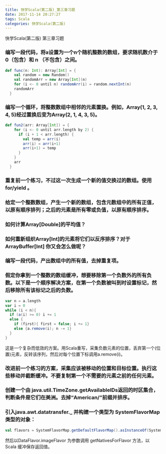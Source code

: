 ```yaml
---
title: 快学Scala(第二版)_第三章习题
date: 2017-11-14 20:27:27
tags: Scala
categories: 快学Scala(第二版)
---
```


快学Scala(第二版) 第三章习题
<!-- more -->

### 编写一段代码，将a设置为一个n个随机整数的数组，要求随机数介于0（包含）和 n （不包含）之间。
```scala
def func(n: Int): Array[Int] = {
    val random = new Random()
    val randomArr = new Array[Int](n)
    for (i <- 0 until n) randomArr(i) = random.nextInt(n)
    randomArr
  }
```

### 编写一个循环，将整数数组中相邻的元素置换。例如，Array(1, 2, 3, 4, 5)经过置换后变为Array(2, 1, 4, 3, 5)。
```scala
def fun2(arr: Array[Int]) = {
    for (i <- 0 until arr.length by 2) {
      if (i + 1 < arr.length) {
        val temp = arr(i)
        arr(i) = arr(i+1)
        arr(i+1) = temp
      }
    }
    arr
  }
```

### 重复前一个练习，不过这一次生成一个新的值交换过的数组。使用 for/yield 。


### 给定一个整数数组，产生一个新的数组，包含元数组中的所有正值，以原有顺序排列；之后的元素是所有零或负值，以原有顺序排序。


### 如何计算Array[Double]的平均值？


### 如何重新组织Array[Int]的元素将它们以反序排序？对于ArrayBuffer[Int] 你又会怎么做呢？


### 编写一段代码，产出数组中的所有值，去掉重复项。


### 假定你拿到一个整数的数组缓冲，想要移除第一个负数外的所有负数。以下是一个顺序解决方案，在第一个负数被叫到时设置标记，然后移除所有该标记之后的负数。
```scala
var n = a.length
var i = 0
while (i < n){
  if (a(i) >= 0) i += 1
  else {
    if (first){ first = false; i += 1}
    else {a.remove(i); n -= 1}
  }
}
```
这是一个复杂而低效的方案。用Scala重写，采集负数元素的位置，丢弃第一个(位置)元素，反转该序列，然后对每个位置下标调用a.remove(i)。


### 改进前一个练习的方案，采集应该被移动的位置和目标位置。执行这些移动并截断缓冲。不要复制第一个不需要的元素之前的任何元素。


### 创建一个由 java.util.TimeZone.getAvailableIDs返回的时区集合，判断条件是它们在美洲。去掉“American/”前缀并排序。


### 引入java.awt.datatransfer._ 并构建一个类型为 SystemFlavorMap 类型的对象：
```scala
val flavors = SystemFlavorMap.getDefaultFlavorMap().asInstanceOf(SystemFlavorMap)
```
然后以DataFlavor.imageFlavor 为参数调用 getNativesForFlavor 方法，以Scala 缓冲保存返回值。
